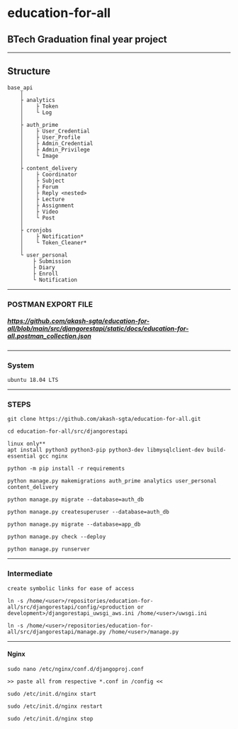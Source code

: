 # education-for-all

## BTech Graduation final year project

***

## Structure

```
base_api
    │
    ├ analytics
    │    ├ Token
    │    └ Log
    │
    ├ auth_prime
    │    ├ User_Credential
    │    ├ User_Profile
    │    ├ Admin_Credential
    │    ├ Admin_Privilege
    │    └ Image
    │
    ├ content_delivery
    │    ├ Coordinator
    │    ├ Subject
    │    ├ Forum
    │    ├ Reply <nested>
    │    ├ Lecture
    │    ├ Assignment
    │    ├ Video
    │    └ Post
    │
    ├ cronjobs
    │    ├ Notification*
    │    └ Token_Cleaner*
    │
    └ user_personal
        ├ Submission
        ├ Diary
        ├ Enroll
        └ Notification
```

***

### POSTMAN EXPORT FILE

##### <https://github.com/akash-sgta/education-for-all/blob/main/src/djangorestapi/static/docs/education-for-all.postman_collection.json>

***

### System

```ubuntu 18.04 LTS```

***

### STEPS

```
git clone https://github.com/akash-sgta/education-for-all.git

cd education-for-all/src/djangorestapi

linux only**
apt install python3 python3-pip python3-dev libmysqlclient-dev build-essential gcc nginx

python -m pip install -r requirements

python manage.py makemigrations auth_prime analytics user_personal content_delivery

python manage.py migrate --database=auth_db

python manage.py createsuperuser --database=auth_db

python manage.py migrate --database=app_db

python manage.py check --deploy

python manage.py runserver
```

***

### Intermediate

```
create symbolic links for ease of access

ln -s /home/<user>/repositories/education-for-all/src/djangorestapi/config/<production or development>/djangorestapi_uwsgi_aws.ini /home/<user>/uwsgi.ini

ln -s /home/<user>/repositories/education-for-all/src/djangorestapi/manage.py /home/<user>/manage.py
```

***

#### Nginx

```
sudo nano /etc/nginx/conf.d/djangoproj.conf

>> paste all from respective *.conf in /config <<

sudo /etc/init.d/nginx start

sudo /etc/init.d/nginx restart

sudo /etc/init.d/nginx stop
```